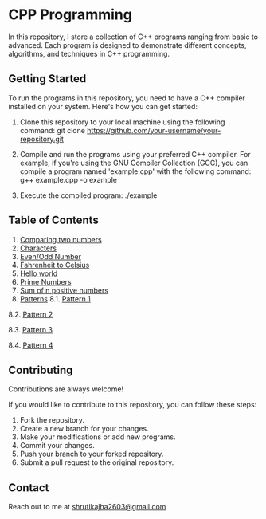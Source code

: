 
# CPP Programming

In this repository, I store a collection of C++ programs ranging from basic to advanced. Each program is designed to demonstrate different concepts, algorithms, and techniques in C++ programming.


## Getting Started
To run the programs in this repository, you need to have a C++ compiler installed on your system. Here's how you can get started:

1. Clone this repository to your local machine using the following command:
git clone https://github.com/your-username/your-repository.git

2. Compile and run the programs using your preferred C++ compiler. For example, if you're using the GNU Compiler Collection (GCC), you can compile a program named 'example.cpp' with the following command:
g++ example.cpp -o example

3. Execute the compiled program:
./example


    
## Table of Contents

1. [Comparing two numbers](https://github.com/shrutika2603/cpp_programming/blob/main/2.cpp)
2. [Characters](https://github.com/shrutika2603/cpp_programming/blob/main/ch.cpp)
3. [Even/Odd Number](https://github.com/shrutika2603/cpp_programming/blob/main/even_odd.cpp)
4. [Fahrenheit to Celsius](https://github.com/shrutika2603/cpp_programming/blob/main/f_to_c.cpp)
5. [Hello world](https://github.com/shrutika2603/cpp_programming/blob/main/hello.cpp)
6. [Prime Numbers](https://github.com/shrutika2603/cpp_programming/blob/main/prime.cpp)
7. [Sum of n positive numbers](https://github.com/shrutika2603/cpp_programming/blob/main/sum.cpp)
8. [Patterns](https://github.com/shrutika2603/cpp_programming/tree/main/patterns)
8.1. [Pattern 1](https://github.com/shrutika2603/cpp_programming/blob/main/patterns/pattern1.cpp)

8.2. [Pattern 2](https://github.com/shrutika2603/cpp_programming/blob/main/patterns/pattern2.cpp)

8.3. [Pattern 3](https://github.com/shrutika2603/cpp_programming/blob/main/patterns/pattern3.cpp)

8.4. [Pattern 4](https://github.com/shrutika2603/cpp_programming/blob/main/patterns/pattern4.cpp)
## Contributing

Contributions are always welcome!

If you would like to contribute to this repository, you can follow these steps:

1. Fork the repository.
2. Create a new branch for your changes.
3. Make your modifications or add new programs.
4. Commit your changes.
5. Push your branch to your forked repository.
6. Submit a pull request to the original repository.


## Contact
Reach out to me at shrutikajha2603@gmail.com